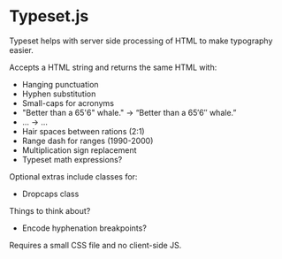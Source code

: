 # Typeset.js

Typeset helps with server side processing of HTML to make typography easier.

Accepts a HTML string and returns the same HTML with:

- Hanging punctuation
- Hyphen substitution
- Small-caps for acronyms
- "Better than a 65'6" whale." -> “Better than a 65′6″ whale.”
- ... -> …
- Hair spaces between rations (2:1)
- Range dash for ranges (1990-2000)
- Multiplication sign replacement
- Typeset math expressions?

Optional extras include classes for:

- Dropcaps class

Things to think about?

- Encode hyphenation breakpoints?

Requires a small CSS file and no client-side JS.
